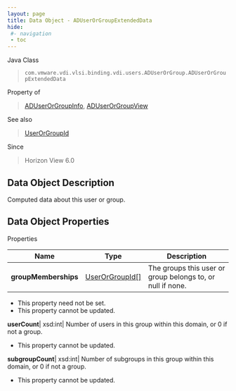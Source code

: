 ```yaml
---
layout: page
title: Data Object - ADUserOrGroupExtendedData
hide:
 #- navigation
 - toc
---
```






Java Class  
> `com.vmware.vdi.vlsi.binding.vdi.users.ADUserOrGroup.ADUserOrGroupExtendedData`

Property of  
> [ADUserOrGroupInfo](vdi.users.ADUserOrGroup.ADUserOrGroupInfo.md#field_detail), [ADUserOrGroupView](vdi.users.ADUserOrGroup.ADUserOrGroupView.md#field_detail)

See also  
> [UserOrGroupId](vdi.entity.UserOrGroupId.md)

Since  
> Horizon View 6.0


## Data Object Description 

Computed data about this user or group. 

## Data Object Properties

Properties

Name |  Type |  Description   
---|---|---  
**groupMemberships**| [UserOrGroupId[]](vdi.entity.UserOrGroupId.md)|  The groups this user or group belongs to, or null if none.   


* This property need not be set.
* This property cannot be updated.

  
**userCount**|  xsd:int|  Number of users in this group within this domain, or 0 if not a group.   


* This property cannot be updated.

  
**subgroupCount**|  xsd:int|  Number of subgroups in this group within this domain, or 0 if not a group.   


* This property cannot be updated.

  
  
  

  
  
